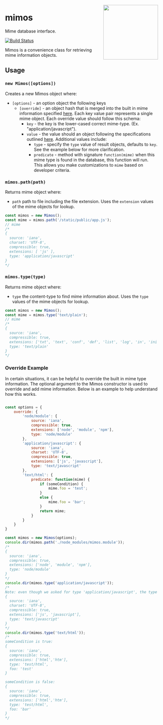 <a href="http://hapijs.com"><img src="https://raw.githubusercontent.com/hapijs/assets/master/images/family.png" width="180px" align="right" /></a>

# mimos

Mime database interface.

[![Build Status](https://secure.travis-ci.org/hapijs/mimos.svg)](http://travis-ci.org/hapijs/mimos)

Mimos is a convenience class for retrieving mime information objects.

## Usage

### `new Mimos([options])`

Creates a new Mimos object where:

- `[options]` - an option object the following keys
    - `[override]` - an object hash that is merged into the built in mime information specified [here](https://github.com/jshttp/mime-db). Each key value pair represents a single mime object. Each override value should follow this schema:
        - `key` - the key is the lower-cased correct mime-type. (Ex. "application/javascript").
        - `value` - the value should an object following the specifications outlined [here](https://github.com/jshttp/mime-db#data-structure). Additional values include:
          - `type` - specify the `type` value of result objects, defaults to `key`. See the example below for more clarification.
          - `predicate` - method with signature `function(mime)` when this mime type is found in the database, this function will run. This allows you make customizations to `mime` based on developer criteria.

### `mimos.path(path)`

Returns mime object where:

- `path` path to file including the file extension. Uses the `extension` values of the mime objects for lookup.

```js
const mimos = new Mimos();
const mime = mimos.path('/static/public/app.js');
// mime
/*
{
  source: 'iana',
  charset: 'UTF-8',
  compressible: true,
  extensions: [ 'js' ],
  type: 'application/javascript'
}
*/
```

### `mimos.type(type)`

Returns mime object where:

- `type` the content-type to find mime information about. Uses the `type` values of the mime objects for lookup.

```js
const mimos = new Mimos();
const mime = mimos.type('text/plain');
// mime
/*
{
  source: 'iana',
  compressible: true,
  extensions: ['txt', 'text', 'conf', 'def', 'list', 'log', 'in', 'ini'],
  type: 'text/plain'
}
*/
```

### Override Example

In certain situations, it can be helpful to override the built in mime type information. The optional argument to the Mimos constructor is used to override and add mime information. Below is an example to help understand how this works.

```js

const options = {
    override: {
        'node/module': {
            source: 'iana',
            compressible: true,
            extensions: ['node', 'module', 'npm'],
            type: 'node/module'
        },
        'application/javascript': {
            source: 'iana',
            charset: 'UTF-8',
            compressible: true,
            extensions: ['js', 'javascript'],
            type: 'text/javascript'
        },
        'text/html': {
            predicate: function(mime) {
                if (someCondition) {
                    mime.foo = 'test';
                }
                else {
                    mime.foo = 'bar';
                }
                return mime;
            }
        }
    }
}

const mimos = new Mimos(options);
console.dir(mimos.path('./node_modules/mimos.module'));
/*
{
  source: 'iana',
  compressible: true,
  extensions: ['node', 'module', 'npm'],
  type: 'node/module'
}
*/
console.dir(mimos.type('application/javascript'));
/*
Note: even though we asked for type 'application/javascript', the type value is 'text/javascript' because of the override. Always use the proper content-type for retrieval.
{
  source: 'iana',
  charset: 'UTF-8',
  compressible: true,
  extensions: ['js', 'javascript'],
  type: 'text/javascript'
}
*/
console.dir(mimos.type('text/html'));
/*
someCondition is true:
{
  source: 'iana',
  compressible: true,
  extensions: ['html','htm'],
  type: 'test/html',
  foo: 'test'
}

someCondition is false:
{
  source: 'iana',
  compressible: true,
  extensions: ['html','htm'],
  type: 'test/html',
  foo: 'bar'
}
*/
```
